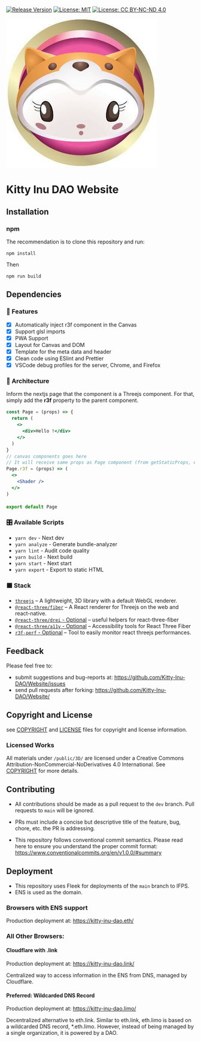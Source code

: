 # 

[![Release Version](https://img.shields.io/github/release/Kitty-Inu-DAO/Website.svg)](https://github.com/Kitty-Inu-DAO/Website/releases/latest) [![License: MIT](https://img.shields.io/badge/License-MIT-yellow.svg)](https://opensource.org/licenses/MIT) [![License: CC BY-NC-ND 4.0](https://img.shields.io/badge/License-CC_BY--NC--ND_4.0-lightgrey.svg)](https://creativecommons.org/licenses/by-nc-nd/4.0/)


![Kitty Inu DAO](./public/img/kitty_logo.jpg)
# Kitty Inu DAO Website 

## Installation

### npm

The recommendation is to clone this repository and run:

```
npm install
```

Then 

```
npm run build

```

## Dependencies

### :mount_fuji: Features

- [x] Automatically inject r3f component in the Canvas
- [x] Support glsl imports
- [x] PWA Support
- [x] Layout for Canvas and DOM
- [x] Template for the meta data and header
- [x] Clean code using ESlint and Prettier
- [x] VSCode debug profiles for the server, Chrome, and Firefox

### :bullettrain_side: Architecture

Inform the nextjs page that the component is a Threejs component. For that, simply add the **r3f** property to the parent component.

```jsx
const Page = (props) => {
  return (
    <>
      <div>Hello !</div>
    </>
  )
}
// canvas components goes here
// It will receive same props as Page component (from getStaticProps, etc.)
Page.r3f = (props) => (
  <>
    <Shader />
  </>
)

export default Page
```

### :control_knobs: Available Scripts

- `yarn dev` - Next dev
- `yarn analyze` - Generate bundle-analyzer
- `yarn lint` - Audit code quality
- `yarn build` - Next build
- `yarn start` - Next start
- `yarn export` - Export to static HTML

### ⬛ Stack

- [`threejs`](https://github.com/mrdoob/three.js/) &ndash; A lightweight, 3D library with a default WebGL renderer.
- [`@react-three/fiber`](https://github.com/pmndrs/react-three-fiber) &ndash; A React renderer for Threejs on the web and react-native.
- [`@react-three/drei` - Optional](https://github.com/pmndrs/drei) &ndash; useful helpers for react-three-fiber
- [`@react-three/a11y` - Optional](https://github.com/pmndrs/react-three-a11y/) &ndash; Accessibility tools for React Three Fiber
- [`r3f-perf` - Optional](https://github.com/RenaudRohlinger/r3f-perf) &ndash; Tool to easily monitor react threejs performances.

## 

## Feedback
Please feel free to:

* submit suggestions and bug-reports at: <https://github.com/Kitty-Inu-DAO/Website/issues>
* send pull requests after forking: <https://github.com/Kitty-Inu-DAO/Website/>

## Copyright and License
see [COPYRIGHT](COPYRIGHT.md) and [LICENSE](LICENSE.md) files for copyright and license information.

### Licensed Works

All materials under `/public/3D/` are licensed under a Creative Commons Attribution-NonCommercial-NoDerivatives 4.0 International. See [COPYRIGHT](COPYRIGHT.md) for more details. 


## Contributing 

- All contributions should be made as a pull request to the `dev` branch. Pull requests to `main` will be ignored. 

- PRs must include a concise but descriptive title of the feature, bug, chore, etc. the PR is addressing. 

- This repository follows conventional commit semantics. Please read here to ensure you understand the proper commit format: <https://www.conventionalcommits.org/en/v1.0.0/#summary>


## Deployment

- This repository uses Fleek for deployments of the `main` branch to IFPS. 
- ENS is used as the domain.

### Browsers with ENS support 

Production deployment at: <https://kitty-inu-dao.eth/>

### All Other Browsers:

#### Cloudflare with .link

Production deployment at: <https://kitty-inu-dao.link/>

Centralized way to access information in the ENS from DNS, managed by Cloudflare.

#### Preferred: Wildcarded DNS Record

Production deployment at: <https://kitty-inu-dao.limo/>

Decentralized alternative to eth.link. Similar to eth.link, eth.limo is based on a wildcarded DNS record, *.eth.limo. However, instead of being managed by a single organization, it is powered by a DAO. 


 
